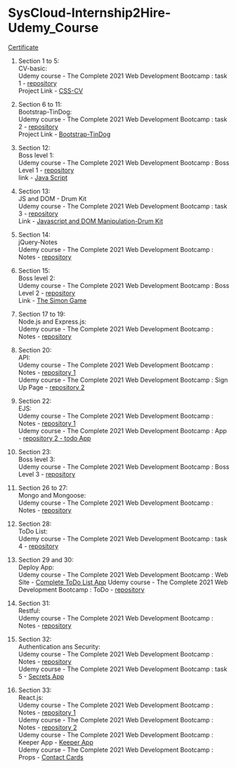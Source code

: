 # SysCloud-Internship2Hire-Udemy_Course
<a href="https://www.udemy.com/certificate/UC-13388f16-ff72-47e7-894a-8bf8acafefdd/"> Certificate </a>


1. Section 1 to 5: <br>
CV-basic:<br>
Udemy course - The Complete 2021 Web Development Bootcamp : task 1 - <a href="https://github.com/Harsh5itha/CV-basic">repository</a> <br>
  Project Link - <a href="https://harsh5itha.github.io/CV-basic/"> CSS-CV </a>

2. Section 6 to 11: <br>
Bootstrap-TinDog: <br>
Udemy course - The Complete 2021 Web Development Bootcamp : task 2 - <a href="https://github.com/Harsh5itha/TinDog">repository</a><br>
Project Link - <a href="https://harsh5itha.github.io/TinDog/">Bootstrap-TinDog</a>

3. Section 12: <br>
  Boss level 1:<br>
  Udemy course - The Complete 2021 Web Development Bootcamp : Boss Level 1 - <a href="https://github.com/Harsh5itha/Boss-Level-1">repository</a><br>
  link - <a href="https://harsh5itha.github.io/Boss-Level-1/"> Java Script</a>

4. Section 13: <br>
  JS and DOM - Drum Kit<br>
  Udemy course - The Complete 2021 Web Development Bootcamp : task 3 - <a href="https://github.com/Harsh5itha/Drum-kit">repository</a><br>
Link - <a href ="https://harsh5itha.github.io/Drum-kit/">Javascript and DOM Manipulation-Drum Kit</a>

5. Section 14: <br>
   jQuery-Notes<br>
   Udemy course - The Complete 2021 Web Development Bootcamp : Notes - <a href="https://github.com/Harsh5itha/jQuery-Notes">repository</a>

6. Section 15: <br>
   Boss level 2: <br>
   Udemy course - The Complete 2021 Web Development Bootcamp : Boss Level 2 - <a href="https://github.com/Harsh5itha/Boss-Level-2">repository</a><br>
   Link - <a href = "https://harsh5itha.github.io/Boss-Level-2/">The Simon Game</a>

7. Section 17 to 19:<br>
   Node.js and Express.js: <br>
   Udemy course - The Complete 2021 Web Development Bootcamp : Notes - <a href="https://github.com/Harsh5itha/Node.js-Notes">repository</a>
   
8. Section 20:    <br>
   API:<br>
   Udemy course - The Complete 2021 Web Development Bootcamp : Notes - <a href="https://github.com/Harsh5itha/API-Notes">repository 1</a> <br>
   Udemy course - The Complete 2021 Web Development Bootcamp : Sign Up Page - <a href="https://github.com/Harsh5itha/API-SignUpPage">repository 2</a>
 
9. Section 22:<br>
   EJS:<br>
   Udemy course - The Complete 2021 Web Development Bootcamp : Notes - <a href="https://github.com/Harsh5itha/EJS-Notes">repository 1</a> <br>
   Udemy course - The Complete 2021 Web Development Bootcamp : App - <a href="https://github.com/Harsh5itha/ToDo-List">repository 2 - todo App</a>
   
10. Section 23:<br>
    Boss level 3: <br>
    Udemy course - The Complete 2021 Web Development Bootcamp : Boss Level 3 - <a href="https://github.com/Harsh5itha/Boss-Level-3">repository</a>
   
11. Section 26 to 27:<br>
    Mongo and Mongoose:<br>
    Udemy course - The Complete 2021 Web Development Bootcamp : Notes - <a href="https://github.com/Harsh5itha/Mongo-and-Mongoose-Notes">repository</a> 
   
12. Section 28:<br>
    ToDo List:<br>
    Udemy course - The Complete 2021 Web Development Bootcamp : task 4 - <a href="https://github.com/Harsh5itha/TodoList">repository</a> 

13. Section 29 and 30:<br>
    Deploy App:<br>
    Udemy course - The Complete 2021 Web Development Bootcamp : Web Site - <a href="https://aqueous-caverns-42512.herokuapp.com/">Complete ToDo List App</a> 
    Udemy course - The Complete 2021 Web Development Bootcamp : ToDo - <a href="https://github.com/Harsh5itha/TodoList">repository</a>
   
14. Section 31:<br>
    Restful: <br>
    Udemy course - The Complete 2021 Web Development Bootcamp : Notes - <a href="https://github.com/Harsh5itha/RESTful-API">repository</a> 
   
15. Section 32:<br>
    Authentication ans Security:<br>
    Udemy course - The Complete 2021 Web Development Bootcamp : Notes - <a href="https://github.com/Harsh5itha/Secrets">repository</a> <br>
    Udemy course - The Complete 2021 Web Development Bootcamp : task 5 - <a href="https://github.com/Harsh5itha/SecretsApp">Secrets App</a> 
   
16. Section 33:<br>
    React.js:<br>
    Udemy course - The Complete 2021 Web Development Bootcamp : Notes - <a href="https://github.com/Harsh5itha/React.js_Sandbox_Works">repository 1</a> <br>
    Udemy course - The Complete 2021 Web Development Bootcamp : Notes - <a href="https://github.com/Harsh5itha/react.js">repository 2</a> <br>
    Udemy course - The Complete 2021 Web Development Bootcamp : Keeper App - <a href="https://github.com/Harsh5itha/react.js">Keeper App</a> <br>
    Udemy course - The Complete 2021 Web Development Bootcamp : Props - <a href="https://github.com/Harsh5itha/React_Props_Contact_Cards">Contact Cards</a> 
